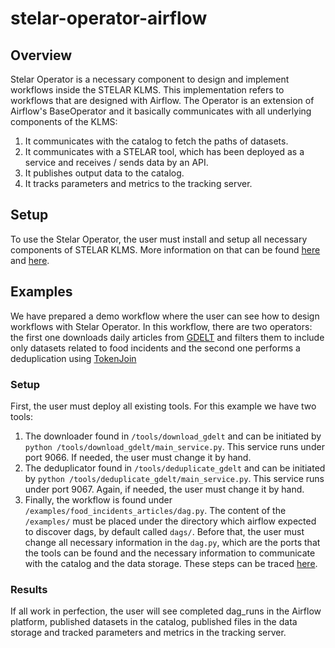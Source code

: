 # stelar-operator-airflow

## Overview

Stelar Operator is a necessary component to design and implement workflows inside the STELAR KLMS. This implementation refers to workflows that are designed with Airflow. The Operator is an extension of Airflow's BaseOperator and it basically communicates with all underlying components of the KLMS:
1. It communicates with the catalog to fetch the paths of datasets.
2. It communicates with a STELAR tool, which has been deployed as a service and receives / sends data by an API.
3. It publishes output data to the catalog.
4. It tracks parameters and metrics to the tracking server.

## Setup
To use the Stelar Operator, the user must install and setup all necessary components of STELAR KLMS. More information on that can be found [here](https://github.com/stelar-eu/klms-core-components-setup) and [here](https://github.com/stelar-eu/data-api).

## Examples

We have prepared a demo workflow where the user can see how to design workflows with Stelar Operator. In this workflow, there are two operators: the first one downloads daily articles from [GDELT](https://www.gdeltproject.org/) and filters them to include only datasets related to food incidents and the second one performs a deduplication using [TokenJoin](https://github.com/alexZeakis/TokenJoin)

### Setup
First, the user must deploy all existing tools. For this example we have two tools:
1. The downloader found in ``/tools/download_gdelt`` and can be initiated by ``python /tools/download_gdelt/main_service.py``. This service runs under port 9066. If needed, the user must change it by hand.
2. The deduplicator found in ``/tools/deduplicate_gdelt`` and can be initiated by ``python /tools/deduplicate_gdelt/main_service.py``. This service runs under port 9067. Again, if needed, the user must change it by hand.
3. Finally, the workflow is found under ``/examples/food_incidents_articles/dag.py``. The content of the ``/examples/`` must be placed under the directory which airflow expected to discover dags, by default called ``dags/``. Before that, the user must change all necessary information in the ``dag.py``, which are the ports that the tools can be found and the necessary information to communicate with the catalog and the data storage. These steps can be traced [here](https://github.com/stelar-eu/klms-core-components-setup).

### Results
If all work in perfection, the user will see completed dag_runs in the Airflow platform, published datasets in the catalog, published files in the data storage and tracked parameters and metrics in the tracking server.
